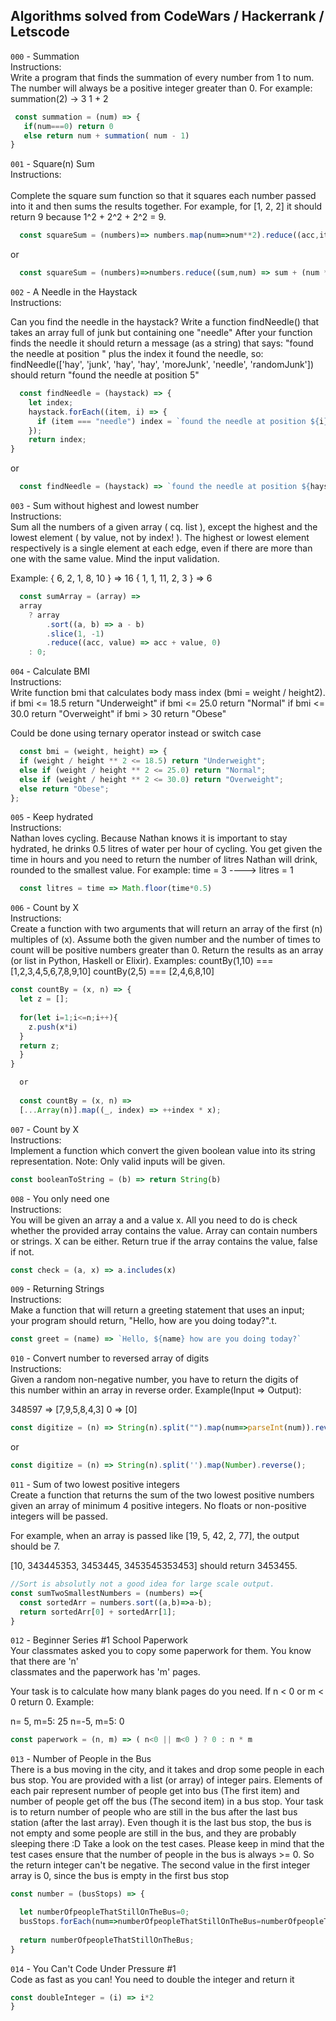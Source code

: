 ## Algorithms solved from CodeWars / Hackerrank / Letscode

`000` - Summation <br>
Instructions: <br>
Write a program that finds the summation of every number from 1 to num.
The number will always be a positive integer greater than 0.
For example:
summation(2) -> 3
1 + 2

```js
 const summation = (num) => {
   if(num===0) return 0
   else return num + summation( num - 1)
}
```



`001` - Square(n) Sum <br>
Instructions: <br>
<br>
Complete the square sum function so that it squares each number passed into it and then sums the results together.
For example, for [1, 2, 2] it should return 9 because 1^2 + 2^2 + 2^2 = 9.

```js
  const squareSum = (numbers)=> numbers.map(num=>num**2).reduce((acc,item)=>acc+item,0)
```
or
```js
  const squareSum = (numbers)=>numbers.reduce((sum,num) => sum + (num * num), 0);
```

`002` - A Needle in the Haystack </br>
Instructions: </br>

Can you find the needle in the haystack?
Write a function findNeedle() that takes an array full of junk but containing one "needle"
After your function finds the needle it should return a message (as a string) that says:
"found the needle at position " plus the index it found the needle, so:
findNeedle(['hay', 'junk', 'hay', 'hay', 'moreJunk', 'needle', 'randomJunk'])
should return "found the needle at position 5"

```js
  const findNeedle = (haystack) => {
    let index;
    haystack.forEach((item, i) => {
      if (item === "needle") index = `found the needle at position ${i}`;
    });
    return index;
}
```


or
```js
  const findNeedle = (haystack) => `found the needle at position ${haystack.indexOf('needle')}`;
```

`003` - Sum without highest and lowest number </br>
Instructions: </br>
Sum all the numbers of a given array ( cq. list ), except the highest and the lowest element ( by value, not by index! ).
The highest or lowest element respectively is a single element at each edge, even if there are more than one with the same value.
Mind the input validation.

Example:
  { 6, 2, 1, 8, 10 } => 16
  { 1, 1, 11, 2, 3 } => 6
```js
  const sumArray = (array) =>
  array
    ? array
        .sort((a, b) => a - b)
        .slice(1, -1)
        .reduce((acc, value) => acc + value, 0)
    : 0;
```


`004` - Calculate BMI</br>
Instructions: </br>
Write function bmi that calculates body mass index (bmi = weight / height2).
if bmi <= 18.5 return "Underweight"
if bmi <= 25.0 return "Normal"
if bmi <= 30.0 return "Overweight"
if bmi > 30 return "Obese"

Could be done using ternary operator  instead or switch case
```js
  const bmi = (weight, height) => {
  if (weight / height ** 2 <= 18.5) return "Underweight";
  else if (weight / height ** 2 <= 25.0) return "Normal";
  else if (weight / height ** 2 <= 30.0) return "Overweight";
  else return "Obese";
};
```

`005` - Keep hydrated</br>
Instructions: </br>
Nathan loves cycling.
Because Nathan knows it is important to stay hydrated, he drinks 0.5 litres of water per hour of cycling.
You get given the time in hours and you need to return the number of litres Nathan will drink, rounded to the smallest value.
For example:
time = 3 ----> litres = 1

```js
  const litres = time => Math.floor(time*0.5)
```


`006` - Count by X </br>
Instructions: </br>
Create a function with two arguments that will return an array of the first (n) multiples of (x).
Assume both the given number and the number of times to count will be positive numbers greater than 0.
Return the results as an array (or list in Python, Haskell or Elixir).
Examples:
countBy(1,10) === [1,2,3,4,5,6,7,8,9,10]
countBy(2,5) === [2,4,6,8,10]


```js
const countBy = (x, n) => {
  let z = [];
  
  for(let i=1;i<=n;i++){
    z.push(x*i)
  }
  return z;
  }
}

  or 
  
  const countBy = (x, n) =>
  [...Array(n)].map((_, index) => ++index * x);

```

`007` - Count by X </br>
Instructions: </br>
Implement a function which convert the given boolean value into its string representation.
Note: Only valid inputs will be given.

```js
const booleanToString = (b) => return String(b)
```

`008` - You only need one  </br>
Instructions: </br>
You will be given an array a and a value x. All you need to do is check whether the provided array contains the value.
Array can contain numbers or strings. X can be either.
Return true if the array contains the value, false if not.

```js
const check = (a, x) => a.includes(x)
```
`009` - Returning Strings </br>
Instructions: </br>
Make a function that will return a greeting statement that uses an input; </br>
your program should return, "Hello, <name> how are you doing today?".t.

```js
const greet = (name) => `Hello, ${name} how are you doing today?`
```
`010` - Convert number to reversed array of digits </br>
Instructions: </br>
Given a random non-negative number, you have to return the digits of </br>
this number within an array in reverse order.
Example(Input => Output):

348597 => [7,9,5,8,4,3]
0 => [0]


```js
const digitize = (n) => String(n).split("").map(num=>parseInt(num)).reverse();
```
or 

```js
const digitize = (n) => String(n).split('').map(Number).reverse();
```

`011` - Sum of two lowest positive integers </br>
Create a function that returns the sum of the two lowest positive numbers </br>
given an array of minimum 4 positive integers. No floats or non-positive integers will be passed.

For example, when an array is passed like [19, 5, 42, 2, 77], the output should be 7.

[10, 343445353, 3453445, 3453545353453] should return 3453455.


```js
//Sort is absolutly not a good idea for large scale output.
const sumTwoSmallestNumbers = (numbers) =>{  
  const sortedArr = numbers.sort((a,b)=>a-b);
  return sortedArr[0] + sortedArr[1];
}
```

`012` - Beginner Series #1 School Paperwork </br>
Your classmates asked you to copy some paperwork for them. You know that there are 'n' </br>
classmates and the paperwork has 'm' pages.

Your task is to calculate how many blank pages do you need. If n < 0 or m < 0 return 0.
Example:

n= 5, m=5: 25
n=-5, m=5:  0

```js
const paperwork = (n, m) => ( n<0 || m<0 ) ? 0 : n * m 
```

`013` - Number of People in the Bus</br>
There is a bus moving in the city, and it takes and drop some people in each bus stop.
You are provided with a list (or array) of integer pairs. Elements of each pair represent number of people get into bus (The first item) and number of people get off the bus (The second item) in a bus stop.
Your task is to return number of people who are still in the bus after the last bus station (after the last array). Even though it is the last bus stop, the bus is not empty and some people are still in the bus, and they are probably sleeping there :D
Take a look on the test cases.
Please keep in mind that the test cases ensure that the number of people in the bus is always >= 0. So the return integer can't be negative.
The second value in the first integer array is 0, since the bus is empty in the first bus stop

```js
const number = (busStops) => {

  let numberOfpeopleThatStillOnTheBus=0;
  busStops.forEach(num=>numberOfpeopleThatStillOnTheBus=numberOfpeopleThatStillOnTheBus+num[0]-num[1])
  
  return numberOfpeopleThatStillOnTheBus;
}
```
`014` - You Can't Code Under Pressure #1</br>
Code as fast as you can! You need to double the integer and return it

```js
const doubleInteger = (i) => i*2
}
```
